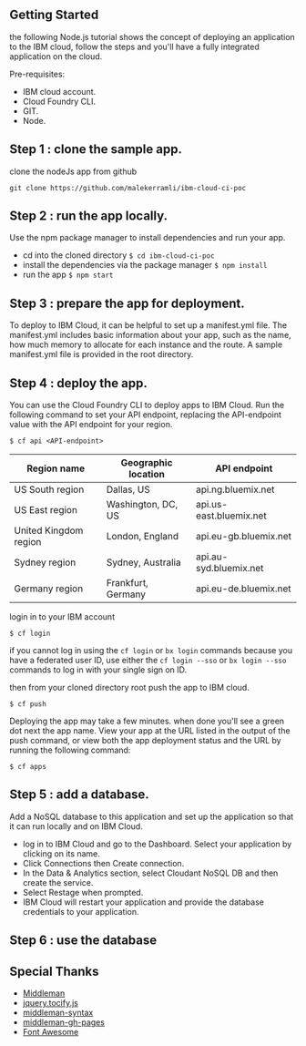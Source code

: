 
Getting Started
------------
the following Node.js tutorial shows the concept of deploying an application to the IBM cloud, follow the steps and you'll have a fully integrated application on the cloud.  

Pre-requisites: 
 * IBM cloud account.
 * Cloud Foundry CLI.
 * GIT.
 * Node.
 
## Step 1 : clone the sample app.
clone the nodeJs app from github 

```
git clone https://github.com/malekerramli/ibm-cloud-ci-poc
```
## Step 2 : run the app locally.
Use the npm package manager to install dependencies and run your app.
  * cd into the cloned directory  ``$ cd ibm-cloud-ci-poc``
  * install the dependencies via the package manager ``$ npm install``
  * run the app  ``$ npm start``

 
 ## Step 3 : prepare the app for deployment.
To deploy to IBM Cloud, it can be helpful to set up a manifest.yml file. 
The manifest.yml includes basic information about your app, such as the name, 
how much memory to allocate for each instance and the route. 
A sample manifest.yml file is provided in the root directory.
 
 ## Step 4 : deploy the app.
You can use the Cloud Foundry CLI to deploy apps to IBM Cloud.
Run the following command to set your API endpoint, replacing the API-endpoint value with the API endpoint for your region.

```$ cf api <API-endpoint>```

   | **Region name** | **Geographic location** | **API endpoint** |
   |-----------------|-------------------------|-------------------|
   | US South region | Dallas, US | api.ng.bluemix.net |
   | US East region | Washington, DC, US | api.us-east.bluemix.net |
   | United Kingdom region | London, England | api.eu-gb.bluemix.net |
   | Sydney region | Sydney, Australia | api.au-syd.bluemix.net |
   | Germany region | Frankfurt, Germany | api.eu-de.bluemix.net |
   
 login in to your IBM account
 
 ```
 $ cf login
 ```
if you cannot log in using the ```cf login``` or ```bx login``` commands because you have a federated user ID, use either the ```cf login --sso``` or ```bx login --sso``` commands to log in with your single sign on ID.

then from your cloned directory root push the app to IBM cloud.
```
$ cf push 
```

Deploying the app may take a few minutes. when done you'll see a green dot next the app name. View your app at the URL listed in the output of the push command, or view both the app deployment status and the URL by running the following command:

```
$ cf apps
``` 
 ## Step 5 : add a database.
 Add a NoSQL database to this application and set up the application so that it can run locally and on IBM Cloud.
   
  * log in to IBM Cloud and go to the Dashboard. Select your application by clicking on its name.
  * Click Connections then Create connection.
  * In the Data & Analytics section, select Cloudant NoSQL DB and then create the service.
  * Select Restage when prompted.
  * IBM Cloud will restart your application and provide the database credentials to your application.
 
 
 ## Step 6 : use the database
 

 

Special Thanks
--------------------
- [Middleman](https://github.com/middleman/middleman)
- [jquery.tocify.js](https://github.com/gfranko/jquery.tocify.js)
- [middleman-syntax](https://github.com/middleman/middleman-syntax)
- [middleman-gh-pages](https://github.com/edgecase/middleman-gh-pages)
- [Font Awesome](http://fortawesome.github.io/Font-Awesome/)
